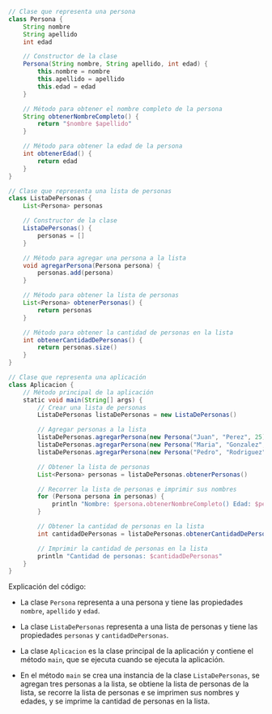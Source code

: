 ```groovy
// Clase que representa una persona
class Persona {
    String nombre
    String apellido
    int edad

    // Constructor de la clase
    Persona(String nombre, String apellido, int edad) {
        this.nombre = nombre
        this.apellido = apellido
        this.edad = edad
    }

    // Método para obtener el nombre completo de la persona
    String obtenerNombreCompleto() {
        return "$nombre $apellido"
    }

    // Método para obtener la edad de la persona
    int obtenerEdad() {
        return edad
    }
}

// Clase que representa una lista de personas
class ListaDePersonas {
    List<Persona> personas

    // Constructor de la clase
    ListaDePersonas() {
        personas = []
    }

    // Método para agregar una persona a la lista
    void agregarPersona(Persona persona) {
        personas.add(persona)
    }

    // Método para obtener la lista de personas
    List<Persona> obtenerPersonas() {
        return personas
    }

    // Método para obtener la cantidad de personas en la lista
    int obtenerCantidadDePersonas() {
        return personas.size()
    }
}

// Clase que representa una aplicación
class Aplicacion {
    // Método principal de la aplicación
    static void main(String[] args) {
        // Crear una lista de personas
        ListaDePersonas listaDePersonas = new ListaDePersonas()

        // Agregar personas a la lista
        listaDePersonas.agregarPersona(new Persona("Juan", "Perez", 25))
        listaDePersonas.agregarPersona(new Persona("Maria", "Gonzalez", 30))
        listaDePersonas.agregarPersona(new Persona("Pedro", "Rodriguez", 35))

        // Obtener la lista de personas
        List<Persona> personas = listaDePersonas.obtenerPersonas()

        // Recorrer la lista de personas e imprimir sus nombres
        for (Persona persona in personas) {
            println "Nombre: $persona.obtenerNombreCompleto() Edad: $persona.obtenerEdad()"
        }

        // Obtener la cantidad de personas en la lista
        int cantidadDePersonas = listaDePersonas.obtenerCantidadDePersonas()

        // Imprimir la cantidad de personas en la lista
        println "Cantidad de personas: $cantidadDePersonas"
    }
}
```

Explicación del código:

* La clase `Persona` representa a una persona y tiene las propiedades `nombre`, `apellido` y `edad`.

* La clase `ListaDePersonas` representa a una lista de personas y tiene las propiedades `personas` y `cantidadDePersonas`.

* La clase `Aplicacion` es la clase principal de la aplicación y contiene el método `main`, que se ejecuta cuando se ejecuta la aplicación.

* En el método `main` se crea una instancia de la clase `ListaDePersonas`, se agregan tres personas a la lista, se obtiene la lista de personas de la lista, se recorre la lista de personas e se imprimen sus nombres y edades, y se imprime la cantidad de personas en la lista.